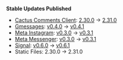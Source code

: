 **Stable Updates Published**

* [Cactus Comments Client](https://gitlab.com/cactus-comments/cactus-client): [2.30.0](https://gitlab.com/cactus-comments/cactus-client/-/tags/2.30.0) -> [2.31.0](https://gitlab.com/cactus-comments/cactus-client/-/tags/2.31.0)
* [Gmessages](https://github.com/mautrix/gmessages): [v0.4.0](https://github.com/mautrix/gmessages/releases/tag/v0.4.0) -> [v0.4.1](https://github.com/mautrix/gmessages/releases/tag/v0.4.1)
* [Meta Instagram](https://github.com/mautrix/meta): [v0.3.0](https://github.com/mautrix/meta/releases/tag/v0.3.0) -> [v0.3.1](https://github.com/mautrix/meta/releases/tag/v0.3.1)
* [Meta Messenger](https://github.com/mautrix/meta): [v0.3.0](https://github.com/mautrix/meta/releases/tag/v0.3.0) -> [v0.3.1](https://github.com/mautrix/meta/releases/tag/v0.3.1)
* [Signal](https://github.com/mautrix/signal): [v0.6.0](https://github.com/mautrix/signal/releases/tag/v0.6.0) -> [v0.6.1](https://github.com/mautrix/signal/releases/tag/v0.6.1)
* Static Files: 2.30.0 -> 2.31.0
